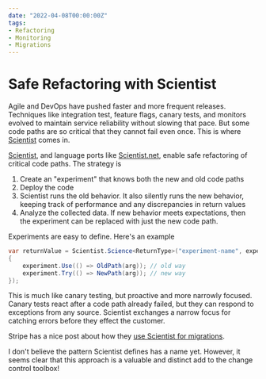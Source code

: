 ```yaml
---
date: "2022-04-08T00:00:00Z"
tags:
- Refactoring
- Monitoring
- Migrations
---
```


# Safe Refactoring with Scientist

Agile and DevOps have pushed faster and more frequent releases. Techniques like integration test, feature flags, canary tests, and monitors evolved to maintain service reliability without slowing that pace. But some code paths are so critical that they cannot fail even once. This is where [Scientist](https://github.com/github/scientist) comes in.

[Scientist](https://github.com/github/scientist), and language ports like [Scientist.net](https://github.com/scientistproject/Scientist.net), enable safe refactoring of critical code paths. The strategy is 
1. Create an "experiment" that knows both the new and old code paths
2. Deploy the code
3. Scientist runs the old behavior. It also silently runs the new behavior, keeping track of performance and any discrepancies in return values
4. Analyze the collected data. If new behavior meets expectations, then the experiment can be replaced with just the new code path.

Experiments are easy to define. Here's an example
```cs
var returnValue = Scientist.Science<ReturnType>("experiment-name", experiment =>
{
    experiment.Use(() => OldPath(arg)); // old way
    experiment.Try(() => NewPath(arg)); // new way
});
```

This is much like canary testing, but proactive and more narrowly focused. Canary tests react after a code path already failed, but they can respond to exceptions from any source. Scientist exchanges a narrow focus for catching errors before they effect the customer.

Stripe has a nice post about how they [use Scientist for migrations](https://stripe.com/blog/online-migrations).

I don't believe the pattern Scientist defines has a name yet. However, it seems clear that this approach is a valuable and distinct add to the change control toolbox!
